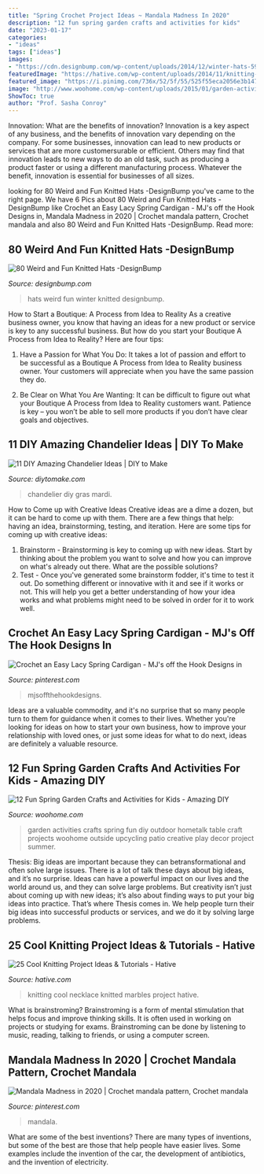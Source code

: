 ```yaml
---
title: "Spring Crochet Project Ideas ~ Mandala Madness In 2020"
description: "12 fun spring garden crafts and activities for kids"
date: "2023-01-17"
categories:
- "ideas"
tags: ["ideas"]
images:
- "https://cdn.designbump.com/wp-content/uploads/2014/12/winter-hats-59.jpg"
featuredImage: "https://hative.com/wp-content/uploads/2014/11/knitting-project-ideas/6-knitted-marbles-necklace.jpg"
featured_image: "https://i.pinimg.com/736x/52/5f/55/525f55eca2056e3b1478ba01483ef885.jpg"
image: "http://www.woohome.com/wp-content/uploads/2015/01/garden-activities-for-kids-woohome-6.jpg"
ShowToc: true
author: "Prof. Sasha Conroy"
---
```



Innovation: What are the benefits of innovation?
Innovation is a key aspect of any business, and the benefits of innovation vary depending on the company. For some businesses, innovation can lead to new products or services that are more customersurable or efficient. Others may find that innovation leads to new ways to do an old task, such as producing a product faster or using a different manufacturing process. Whatever the benefit, innovation is essential for businesses of all sizes.

	

		
looking for 80 Weird and Fun Knitted Hats -DesignBump you've came to the right page. We have 6 Pics about 80 Weird and Fun Knitted Hats -DesignBump like Crochet an Easy Lacy Spring Cardigan - MJ&#039;s off the Hook Designs in, Mandala Madness in 2020 | Crochet mandala pattern, Crochet mandala and also 80 Weird and Fun Knitted Hats -DesignBump. Read more:
		
    
## 80 Weird And Fun Knitted Hats -DesignBump

<img loading=lazy src="https://cdn.designbump.com/wp-content/uploads/2014/12/winter-hats-59.jpg" onerror="this.onerror=null;this.src='https://tse2.mm.bing.net/th?id=OIP.9t-1YKBtzULTZhsKX8aGrAHaJ4&amp;pid=15.1';" alt="80 Weird and Fun Knitted Hats -DesignBump">

_Source: designbump.com_

>hats weird fun winter knitted designbump. 

	

How to Start a Boutique: A Process from Idea to Reality
As a creative business owner, you know that having an ideas for a new product or service is key to any successful business. But how do you start your Boutique A Process from Idea to Reality? Here are four tips:
1. Have a Passion for What You Do: It takes a lot of passion and effort to be successful as a Boutique A Process from Idea to Reality business owner. Your customers will appreciate when you have the same passion they do.

2. Be Clear on What You Are Wanting: It can be difficult to figure out what your Boutique A Process from Idea to Reality customers want. Patience is key – you won’t be able to sell more products if you don’t have clear goals and objectives.


    
## 11 DIY Amazing Chandelier Ideas | DIY To Make

<img loading=lazy src="http://www.diytomake.com/wp-content/uploads/2015/11/DIY-Mardi-Gras-Bead-Chandelier.jpg" onerror="this.onerror=null;this.src='https://tse3.mm.bing.net/th?id=OIP.5N0PtoKVQDpdkS3fLjdc9AHaLH&amp;pid=15.1';" alt="11 DIY Amazing Chandelier Ideas | DIY to Make">

_Source: diytomake.com_

>chandelier diy gras mardi. 

	

How to Come up with Creative Ideas
Creative ideas are a dime a dozen, but it can be hard to come up with them. There are a few things that help: having an idea, brainstorming, testing, and iteration. 
Here are some tips for coming up with creative ideas:

1. Brainstorm - Brainstorming is key to coming up with new ideas. Start by thinking about the problem you want to solve and how you can improve on what's already out there. What are the possible solutions? 
2. Test - Once you've generated some brainstorm fodder, it's time to test it out. Do something different or innovative with it and see if it works or not. This will help you get a better understanding of how your idea works and what problems might need to be solved in order for it to work well. 

    
## Crochet An Easy Lacy Spring Cardigan - MJ&#039;s Off The Hook Designs In

<img loading=lazy src="https://i.pinimg.com/736x/f4/18/8e/f4188e7349af69731ab01524601a3564.jpg" onerror="this.onerror=null;this.src='https://tse3.mm.bing.net/th?id=OIP.-gXCc18m-P62oqOAHaajfgHaLG&amp;pid=15.1';" alt="Crochet an Easy Lacy Spring Cardigan - MJ&#039;s off the Hook Designs in">

_Source: pinterest.com_

>mjsoffthehookdesigns. 

	

Ideas are a valuable commodity, and it's no surprise that so many people turn to them for guidance when it comes to their lives. Whether you're looking for ideas on how to start your own business, how to improve your relationship with loved ones, or just some ideas for what to do next, ideas are definitely a valuable resource.

    
## 12 Fun Spring Garden Crafts And Activities For Kids - Amazing DIY

<img loading=lazy src="http://www.woohome.com/wp-content/uploads/2015/01/garden-activities-for-kids-woohome-6.jpg" onerror="this.onerror=null;this.src='https://tse4.mm.bing.net/th?id=OIP.E-4QgJPtbc49uQiWDd8SwgHaJ4&amp;pid=15.1';" alt="12 Fun Spring Garden Crafts and Activities for Kids - Amazing DIY">

_Source: woohome.com_

>garden activities crafts spring fun diy outdoor hometalk table craft projects woohome outside upcycling patio creative play decor project summer. 

	

Thesis: Big ideas are important because they can betransformational and often solve large issues.
There is a lot of talk these days about big ideas, and it’s no surprise. Ideas can have a powerful impact on our lives and the world around us, and they can solve large problems. But creativity isn’t just about coming up with new ideas; it’s also about finding ways to put your big ideas into practice. That’s where Thesis comes in. We help people turn their big ideas into successful products or services, and we do it by solving large problems.

    
## 25 Cool Knitting Project Ideas &amp; Tutorials - Hative

<img loading=lazy src="https://hative.com/wp-content/uploads/2014/11/knitting-project-ideas/6-knitted-marbles-necklace.jpg" onerror="this.onerror=null;this.src='https://tse3.mm.bing.net/th?id=OIP.W9s0ObKvP2kXOWSQemJFTQHaLH&amp;pid=15.1';" alt="25 Cool Knitting Project Ideas &amp; Tutorials - Hative">

_Source: hative.com_

>knitting cool necklace knitted marbles project hative. 

	

What is brainstroming?
Brainstroming is a form of mental stimulation that helps focus and improve thinking skills. It is often used in working on projects or studying for exams. Brainstroming can be done by listening to music, reading, talking to friends, or using a computer screen.

    
## Mandala Madness In 2020 | Crochet Mandala Pattern, Crochet Mandala

<img loading=lazy src="https://i.pinimg.com/736x/52/5f/55/525f55eca2056e3b1478ba01483ef885.jpg" onerror="this.onerror=null;this.src='https://tse1.mm.bing.net/th?id=OIP.UQhBne8De03GsgV9uPdLWAHaNd&amp;pid=15.1';" alt="Mandala Madness in 2020 | Crochet mandala pattern, Crochet mandala">

_Source: pinterest.com_

>mandala. 

	

What are some of the best inventions?
There are many types of inventions, but some of the best are those that help people have easier lives. Some examples include the invention of the car, the development of antibiotics, and the invention of electricity.

